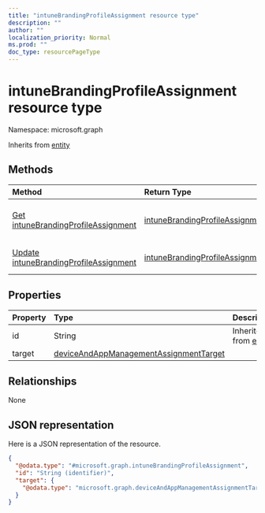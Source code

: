 ```yaml
---
title: "intuneBrandingProfileAssignment resource type"
description: ""
author: ""
localization_priority: Normal
ms.prod: ""
doc_type: resourcePageType
---
```


# intuneBrandingProfileAssignment resource type


Namespace: microsoft.graph




Inherits from [entity](../resources/entity.md)

## Methods
|Method|Return Type|Description|
|:---|:---|:---|
|[Get intuneBrandingProfileAssignment](../api/intunebrandingprofileassignment-get.md)|[intuneBrandingProfileAssignment](../resources/intunebrandingprofileassignment.md)|Read properties and relationships of the [intuneBrandingProfileAssignment](../resources/intunebrandingprofileassignment.md) object.|
|[Update intuneBrandingProfileAssignment](../api/intunebrandingprofileassignment-update.md)|[intuneBrandingProfileAssignment](../resources/intunebrandingprofileassignment.md)|Update the properties of a [intuneBrandingProfileAssignment](../resources/intunebrandingprofileassignment.md) object.|

## Properties
|Property|Type|Description|
|:---|:---|:---|
|id|String| Inherited from [entity](../resources/entity.md)|
|target|[deviceAndAppManagementAssignmentTarget](../resources/deviceandappmanagementassignmenttarget.md)||

## Relationships
None

## JSON representation
Here is a JSON representation of the resource.
<!-- {
  "blockType": "resource",
  "keyProperty": "id",
  "@odata.type": "microsoft.graph.intuneBrandingProfileAssignment",
  "baseType": "microsoft.graph.entity",
  "openType": false
}
-->
``` json
{
  "@odata.type": "#microsoft.graph.intuneBrandingProfileAssignment",
  "id": "String (identifier)",
  "target": {
    "@odata.type": "microsoft.graph.deviceAndAppManagementAssignmentTarget"
  }
}
```

